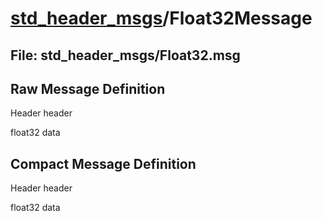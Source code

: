 # [std_header_msgs](../README.md)/Float32Message #

## File: std_header_msgs/Float32.msg
## Raw Message Definition
  
Header header  
  
float32 data  


## Compact Message Definition
  
Header header  
  
float32 data  
